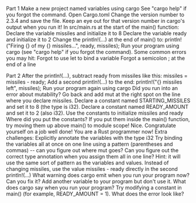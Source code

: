 Part 1
 Make a new project named variables using cargo
See "cargo help" if you forgot the command.
 Open Cargo.toml
 Change the version number to 2.3.4 and save the file. Keep an eye out for that version number in cargo's output when you run it!
 In src/main.rs at the start of the main() function:
 Declare the variable missiles and initialize it to 8
 Declare the variable ready and initialize it to 2
 Change the println!(...) at the end of main() to:
println!("Firing {} of my {} missiles...", ready, missiles);
 Run your program using cargo (see "cargo help" if you forgot the command). Some common errors you may hit:
Forgot to use let to bind a variable
Forgot a semicolon ; at the end of a line

Part 2
 After the println!(...), subtract ready from missiles like this:
missiles = missiles - ready;
 Add a second println!(...) to the end:
println!("{} missiles left", missiles);
 Run your program again using cargo
Did you run into an error about mutability? Go back and add mut at the right spot on the line where you declare missiles.
 Declare a constant named STARTING_MISSILES and set it to 8 (the type is i32).
 Declare a constant named READY_AMOUNT and set it to 2 (also i32).
 Use the constants to initialize missiles and ready
Where did you put the constants? If you put them inside the main() function, try moving them up above main() to module scope!
 Nice. Congratulate yourself on a job well done! You are a Rust programmer now!
Extra challenges:
 Explicitly annotate the variables with the type i32
 Try binding the variables all at once on one line using a pattern (parentheses and commas) -- can you figure out where mut goes?
 Can you figure out the correct type annotation when you assign them all in one line? Hint: it will use the same sort of pattern as the variables and values.
 Instead of changing missiles, use the value missiles - ready directly in the second println!(...)
What warning does cargo emit when you run your program now? Can you fix it?
 Add another variable to your program but don't use it.
What does cargo say when you run your program?
 Try modifying a constant in main() (for example, READY_AMOUNT = 1). What does the error look like?